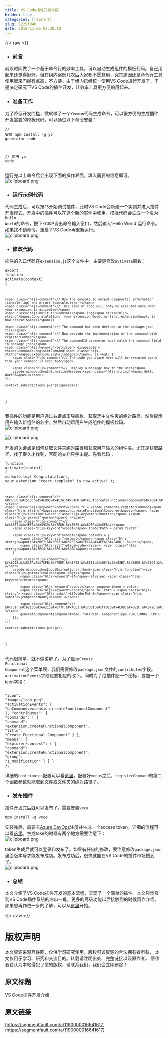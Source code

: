 ```yaml
---
title: VS Code插件开发介绍
hidden: true
categories: [reprint]
slug: 5229f046
date: 2018-11-05 02:30:10
---
```


{{< raw >}}
<ul><li><h3 id="articleHeader0">&#x524D;&#x8A00;</h3></li></ul><p>&#x524D;&#x6BB5;&#x65F6;&#x95F4;&#x505A;&#x4E86;&#x4E00;&#x4E2A;&#x57FA;&#x4E8E;&#x547D;&#x4EE4;&#x884C;&#x7684;&#x6548;&#x7387;&#x5DE5;&#x5177;&#xFF0C;&#x53EF;&#x4EE5;&#x81EA;&#x52A8;&#x751F;&#x6210;&#x7EC4;&#x4EF6;&#x7684;&#x6A21;&#x677F;&#x4EE3;&#x7801;&#x3002;&#x81EA;&#x5DF1;&#x7528;&#x8D77;&#x6765;&#x8FD8;&#x89C9;&#x5F97;&#x633A;&#x597D;&#xFF0C;&#x4F46;&#x5728;&#x7EC4;&#x5185;&#x6848;&#x4F8B;&#x51E0;&#x6B21;&#x540E;&#x5927;&#x5BB6;&#x90FD;&#x4E0D;&#x613F;&#x610F;&#x7528;&#xFF0C;&#x7A76;&#x5176;&#x539F;&#x56E0;&#x8FD8;&#x662F;&#x547D;&#x4EE4;&#x884C;&#x5DE5;&#x5177;&#x4F7F;&#x7528;&#x8D77;&#x6765;&#x95E8;&#x69DB;&#x6709;&#x70B9;&#x9AD8;&#xFF0C;&#x4E0D;&#x65B9;&#x4FBF;&#x3002;&#x7531;&#x4E8E;&#x7EC4;&#x5185;&#x5DF2;&#x7ECF;&#x7EDF;&#x4E00;&#x4F7F;&#x7528;VS Code&#x8FDB;&#x884C;&#x5F00;&#x53D1;&#x4E86;&#xFF0C;&#x4E8E;&#x662F;&#x51B3;&#x5B9A;&#x7814;&#x7A76;&#x4E0B;VS Code&#x7684;&#x63D2;&#x4EF6;&#x5F00;&#x53D1;&#xFF0C;&#x8BA9;&#x6548;&#x7387;&#x5DE5;&#x5177;&#x66F4;&#x65B9;&#x4FBF;&#x7684;&#x7528;&#x8D77;&#x6765;&#x3002;</p><ul><li><h3 id="articleHeader1">&#x51C6;&#x5907;&#x5DE5;&#x4F5C;</h3></li></ul><p>&#x4E3A;&#x4E86;&#x964D;&#x4F4E;&#x5F00;&#x53D1;&#x95E8;&#x69DB;&#xFF0C;&#x5FAE;&#x8F6F;&#x505A;&#x4E86;&#x4E00;&#x4E2A;<code>Yeoman</code>&#x4EE3;&#x7801;&#x751F;&#x6210;&#x547D;&#x4EE4;&#xFF0C;&#x53EF;&#x4EE5;&#x5F88;&#x65B9;&#x4FBF;&#x7684;&#x751F;&#x6210;&#x63D2;&#x4EF6;&#x5F00;&#x53D1;&#x9700;&#x8981;&#x7684;&#x6A21;&#x677F;&#x4EE3;&#x7801;&#xFF0C;&#x53EF;&#x4EE5;&#x901A;&#x8FC7;&#x4EE5;&#x4E0B;&#x547D;&#x4EE4;&#x5B89;&#x88C5;&#xFF1A;</p><div class="widget-codetool" style="display:none"><div class="widget-codetool--inner"><span class="selectCode code-tool" data-toggle="tooltip" data-placement="top" title="" data-original-title="&#x5168;&#x9009;"></span> <span type="button" class="copyCode code-tool" data-toggle="tooltip" data-placement="top" data-clipboard-text="// &#x5B89;&#x88C5;
npm install -g yo generator-code

// &#x4F7F;&#x7528;
yo code" title="" data-original-title="&#x590D;&#x5236;"></span> <span type="button" class="saveToNote code-tool" data-toggle="tooltip" data-placement="top" title="" data-original-title="&#x653E;&#x8FDB;&#x7B14;&#x8BB0;"></span></div></div><pre class="hljs clean"><code class="sh"><span class="hljs-comment">// &#x5B89;&#x88C5;</span>
npm install -g yo generator-<span class="hljs-keyword">code</span>

<span class="hljs-comment">// &#x4F7F;&#x7528;</span>
yo <span class="hljs-keyword">code</span></code></pre><p>&#x8FD0;&#x884C;&#x5B8C;&#x4EE5;&#x4E0A;&#x547D;&#x4EE4;&#x540E;&#x4F1A;&#x51FA;&#x73B0;&#x4E0B;&#x9762;&#x7684;&#x64CD;&#x4F5C;&#x754C;&#x9762;&#xFF0C;&#x586B;&#x5165;&#x9700;&#x8981;&#x7684;&#x4FE1;&#x606F;&#x5373;&#x53EF;&#x3002;<br><span class="img-wrap"><img data-src="/img/bVbhZcK?w=589&amp;h=323" src="https://static.alili.tech/img/bVbhZcK?w=589&amp;h=323" alt="clipboard.png" title="clipboard.png" style="cursor:pointer;display:inline"></span></p><ul><li><h3 id="articleHeader2">&#x8FD0;&#x884C;&#x793A;&#x4F8B;&#x4EE3;&#x7801;</h3></li></ul><p>&#x4EE3;&#x7801;&#x751F;&#x6210;&#x540E;&#xFF0C;&#x53EF;&#x4EE5;&#x6309;<code>F5</code>&#x5F00;&#x59CB;&#x8C03;&#x8BD5;&#x63D2;&#x4EF6;&#xFF0C;&#x6B64;&#x65F6;VS Code&#x4F1A;&#x65B0;&#x5EFA;&#x4E00;&#x4E2A;&#x5B9E;&#x4F8B;&#x5E76;&#x8FDB;&#x5165;&#x63D2;&#x4EF6;&#x5F00;&#x53D1;&#x6A21;&#x5F0F;&#xFF0C;&#x5F00;&#x53D1;&#x4E2D;&#x7684;&#x63D2;&#x4EF6;&#x53EF;&#x4EE5;&#x5728;&#x8FD9;&#x4E2A;&#x65B0;&#x7684;&#x5B9E;&#x4F8B;&#x4E2D;&#x4F7F;&#x7528;&#x3002;&#x6A21;&#x7248;&#x4EE3;&#x7801;&#x4F1A;&#x751F;&#x6210;&#x4E00;&#x4E2A;&#x540D;&#x4E3A;<code>Hello World</code>&#x7684;&#x547D;&#x4EE4;&#xFF0C;&#x6309;&#x4E0B;&#x21E7;&#x2318;P&#x8C03;&#x51FA;&#x547D;&#x4EE4;&#x8F93;&#x5165;&#x7A97;&#x53E3;&#xFF0C;&#x7136;&#x540E;&#x8F93;&#x5165;&apos;Hello World&apos;&#x8FD0;&#x884C;&#x547D;&#x4EE4;&#x3002;&#x5982;&#x679C;&#x627E;&#x4E0D;&#x5230;&#x547D;&#x4EE4;&#xFF0C;&#x91CD;&#x542F;&#x4E0B;VS Code&#x518D;&#x91CD;&#x65B0;&#x8FD0;&#x884C;&#x3002;<br><span class="img-wrap"><img data-src="/img/bVbhZi3?w=1316&amp;h=845" src="https://static.alili.tech/img/bVbhZi3?w=1316&amp;h=845" alt="clipboard.png" title="clipboard.png" style="cursor:pointer;display:inline"></span></p><ul><li><h3 id="articleHeader3">&#x4FEE;&#x6539;&#x4EE3;&#x7801;</h3></li></ul><p>&#x63D2;&#x4EF6;&#x7684;&#x5165;&#x53E3;&#x4EE3;&#x7801;&#x5728;<code>extension.js</code>&#x8FD9;&#x4E2A;&#x6587;&#x4EF6;&#x4E2D;&#xFF0C;&#x4E3B;&#x8981;&#x662F;&#x4FEE;&#x6539;<code>avtivate</code>&#x51FD;&#x6570;&#xFF1A;</p><div class="widget-codetool" style="display:none"><div class="widget-codetool--inner"><span class="selectCode code-tool" data-toggle="tooltip" data-placement="top" title="" data-original-title="&#x5168;&#x9009;"></span> <span type="button" class="copyCode code-tool" data-toggle="tooltip" data-placement="top" data-clipboard-text="export function activate(context) {

    // Use the console to output diagnostic information (console.log) and errors (console.error)
    // This line of code will only be executed once when your extension is activated
    console.log(&apos;Congratulations, your extension &quot;my-first-extension&quot; is now active!&apos;);

    // The command has been defined in the package.json file
    // Now provide the implementation of the command with  registerCommand
    // The commandId parameter must match the command field in package.json
    let disposable = vscode.commands.registerCommand(&apos;extension.sayHello&apos;, () =&gt; {
        // The code you place here will be executed every time your command is executed

        // Display a message box to the user
        vscode.window.showInformationMessage(&apos;Hello World!&apos;);
    });

    context.subscriptions.push(disposable);
}" title="" data-original-title="&#x590D;&#x5236;"></span> <span type="button" class="saveToNote code-tool" data-toggle="tooltip" data-placement="top" title="" data-original-title="&#x653E;&#x8FDB;&#x7B14;&#x8BB0;"></span></div></div><pre class="javascript hljs"><code class="javascript"><span class="hljs-keyword">export</span> <span class="hljs-function"><span class="hljs-keyword">function</span> <span class="hljs-title">activate</span>(<span class="hljs-params">context</span>) </span>{

    <span class="hljs-comment">// Use the console to output diagnostic information (console.log) and errors (console.error)</span>
    <span class="hljs-comment">// This line of code will only be executed once when your extension is activated</span>
    <span class="hljs-built_in">console</span>.log(<span class="hljs-string">&apos;Congratulations, your extension &quot;my-first-extension&quot; is now active!&apos;</span>);

    <span class="hljs-comment">// The command has been defined in the package.json file</span>
    <span class="hljs-comment">// Now provide the implementation of the command with  registerCommand</span>
    <span class="hljs-comment">// The commandId parameter must match the command field in package.json</span>
    <span class="hljs-keyword">let</span> disposable = vscode.commands.registerCommand(<span class="hljs-string">&apos;extension.sayHello&apos;</span>, () =&gt; {
        <span class="hljs-comment">// The code you place here will be executed every time your command is executed</span>

        <span class="hljs-comment">// Display a message box to the user</span>
        vscode.window.showInformationMessage(<span class="hljs-string">&apos;Hello World!&apos;</span>);
    });

    context.subscriptions.push(disposable);
}</code></pre><p>&#x6211;&#x63D2;&#x4EF6;&#x7684;&#x529F;&#x80FD;&#x662F;&#x7528;&#x6237;&#x901A;&#x8FC7;&#x53F3;&#x952E;&#x70B9;&#x51FB;&#x5BFC;&#x822A;&#x680F;&#xFF0C;&#x83B7;&#x53D6;&#x9009;&#x4E2D;&#x6587;&#x4EF6;&#x5939;&#x7684;&#x7EDD;&#x5BF9;&#x8DEF;&#x5F84;&#xFF0C;&#x7136;&#x540E;&#x63D0;&#x793A;&#x7528;&#x6237;&#x8F93;&#x5165;&#x65B0;&#x7EC4;&#x4EF6;&#x7684;&#x540D;&#x5B57;&#xFF0C;&#x7136;&#x540E;&#x81EA;&#x52A8;&#x5E2E;&#x7528;&#x6237;&#x751F;&#x6210;&#x7EC4;&#x4EF6;&#x7684;&#x6A21;&#x677F;&#x4EE3;&#x7801;&#x3002;<br><span class="img-wrap"><img data-src="/img/bVbhZkG?w=408&amp;h=278" src="https://static.alili.tech/img/bVbhZkG?w=408&amp;h=278" alt="clipboard.png" title="clipboard.png" style="cursor:pointer;display:inline"></span></p><p><span class="img-wrap"><img data-src="/img/bVbhZkZ?w=1980&amp;h=462" src="https://static.alili.tech/img/bVbhZkZ?w=1980&amp;h=462" alt="clipboard.png" title="clipboard.png" style="cursor:pointer;display:inline"></span></p><p>&#x5F00;&#x53D1;&#x7684;&#x5173;&#x952E;&#x70B9;&#x662F;&#x5982;&#x4F55;&#x83B7;&#x53D6;&#x6587;&#x4EF6;&#x5939;&#x7EDD;&#x5BF9;&#x8DEF;&#x5F84;&#x548C;&#x83B7;&#x53D6;&#x7528;&#x6237;&#x8F93;&#x5165;&#x7684;&#x7EC4;&#x4EF6;&#x540D;&#x3002;&#x5C24;&#x5176;&#x662F;&#x83B7;&#x53D6;&#x8DEF;&#x5F84;&#xFF0C;&#x627E;&#x4E86;&#x5F88;&#x4E45;&#x624D;&#x627E;&#x5230;&#xFF0C;&#x5B98;&#x7F51;&#x7684;&#x6587;&#x6863;&#x53EA;&#x5B57;&#x672A;&#x63D0;&#x3002;&#x5148;&#x770B;&#x4EE3;&#x7801;&#xFF1A;</p><div class="widget-codetool" style="display:none"><div class="widget-codetool--inner"><span class="selectCode code-tool" data-toggle="tooltip" data-placement="top" title="" data-original-title="&#x5168;&#x9009;"></span> <span type="button" class="copyCode code-tool" data-toggle="tooltip" data-placement="top" data-clipboard-text="function activate(context) {
    console.log(&apos;Congratulations, your extension &quot;react-template&quot; is now active!&apos;);

    // &#x6CE8;&#x518C;&#x4E00;&#x4E2A;&#x540D;&#x4E3A;createFunctionalComponent&#x7684;&#x547D;&#x4EE4;
    const fc = vscode.commands.registerCommand(&apos;extension.createFunctionalComponent&apos;, function (param) {
        // &#x6587;&#x4EF6;&#x5939;&#x7EDD;&#x5BF9;&#x8DEF;&#x5F84;
        const folderPath = param.fsPath;

        const options = {
            prompt: &quot;&#x8BF7;&#x8F93;&#x5165;&#x7EC4;&#x4EF6;&#x540D;: &quot;,
            placeHolder: &quot;&#x7EC4;&#x4EF6;&#x540D;&quot;
        }
        
        // &#x8C03;&#x51FA;&#x7CFB;&#x7EDF;&#x8F93;&#x5165;&#x6846;&#x83B7;&#x53D6;&#x7EC4;&#x4EF6;&#x540D;
        vscode.window.showInputBox(options).then(value =&gt; {
            if (!value) return;

            const componentName = value;
            const fullPath = `${folderPath}/${componentName}`;

            // &#x751F;&#x6210;&#x6A21;&#x677F;&#x4EE3;&#x7801;&#xFF0C;&#x4E0D;&#x662F;&#x672C;&#x6587;&#x7684;&#x91CD;&#x70B9;&#xFF0C;&#x5148;&#x5FFD;&#x7565;
            generateComponent(componentName, fullPath, ComponentType.FUNCTIONAL_COMP);
        });
    });
    
    context.subscriptions.push(pc);
}" title="" data-original-title="&#x590D;&#x5236;"></span> <span type="button" class="saveToNote code-tool" data-toggle="tooltip" data-placement="top" title="" data-original-title="&#x653E;&#x8FDB;&#x7B14;&#x8BB0;"></span></div></div><pre class="javascript hljs"><code class="javascript"><span class="hljs-function"><span class="hljs-keyword">function</span> <span class="hljs-title">activate</span>(<span class="hljs-params">context</span>) </span>{
    <span class="hljs-built_in">console</span>.log(<span class="hljs-string">&apos;Congratulations, your extension &quot;react-template&quot; is now active!&apos;</span>);

    <span class="hljs-comment">// &#x6CE8;&#x518C;&#x4E00;&#x4E2A;&#x540D;&#x4E3A;createFunctionalComponent&#x7684;&#x547D;&#x4EE4;</span>
    <span class="hljs-keyword">const</span> fc = vscode.commands.registerCommand(<span class="hljs-string">&apos;extension.createFunctionalComponent&apos;</span>, <span class="hljs-function"><span class="hljs-keyword">function</span> (<span class="hljs-params">param</span>) </span>{
        <span class="hljs-comment">// &#x6587;&#x4EF6;&#x5939;&#x7EDD;&#x5BF9;&#x8DEF;&#x5F84;</span>
        <span class="hljs-keyword">const</span> folderPath = param.fsPath;

        <span class="hljs-keyword">const</span> options = {
            <span class="hljs-attr">prompt</span>: <span class="hljs-string">&quot;&#x8BF7;&#x8F93;&#x5165;&#x7EC4;&#x4EF6;&#x540D;: &quot;</span>,
            <span class="hljs-attr">placeHolder</span>: <span class="hljs-string">&quot;&#x7EC4;&#x4EF6;&#x540D;&quot;</span>
        }
        
        <span class="hljs-comment">// &#x8C03;&#x51FA;&#x7CFB;&#x7EDF;&#x8F93;&#x5165;&#x6846;&#x83B7;&#x53D6;&#x7EC4;&#x4EF6;&#x540D;</span>
        vscode.window.showInputBox(options).then(<span class="hljs-function"><span class="hljs-params">value</span> =&gt;</span> {
            <span class="hljs-keyword">if</span> (!value) <span class="hljs-keyword">return</span>;

            <span class="hljs-keyword">const</span> componentName = value;
            <span class="hljs-keyword">const</span> fullPath = <span class="hljs-string">`<span class="hljs-subst">${folderPath}</span>/<span class="hljs-subst">${componentName}</span>`</span>;

            <span class="hljs-comment">// &#x751F;&#x6210;&#x6A21;&#x677F;&#x4EE3;&#x7801;&#xFF0C;&#x4E0D;&#x662F;&#x672C;&#x6587;&#x7684;&#x91CD;&#x70B9;&#xFF0C;&#x5148;&#x5FFD;&#x7565;</span>
            generateComponent(componentName, fullPath, ComponentType.FUNCTIONAL_COMP);
        });
    });
    
    context.subscriptions.push(pc);
}</code></pre><p>&#x4EE3;&#x7801;&#x5F88;&#x7B80;&#x5355;&#xFF0C;&#x5C31;&#x4E0D;&#x505A;&#x8BB2;&#x89E3;&#x4E86;&#x3002;&#x4E3A;&#x4E86;&#x663E;&#x793A;<code>Create Functional Component</code>&#x8FD9;&#x4E2A;&#x83DC;&#x5355;&#x9879;&#xFF0C;&#x6211;&#x4EEC;&#x9700;&#x8981;&#x4FEE;&#x6539;<code>package.json</code>&#x6587;&#x4EF6;&#x7684;<code>contributes</code>&#x5B57;&#x6BB5;&#x3002;<code>activationEvents</code>&#x5B57;&#x6BB5;&#x4E5F;&#x8981;&#x76F8;&#x5E94;&#x7684;&#x6539;&#x4E0B;&#x3002;&#x540C;&#x65F6;&#x4E3A;&#x4E86;&#x7ED9;&#x63D2;&#x4EF6;&#x914D;&#x4E00;&#x4E2A;&#x56FE;&#x6807;&#xFF0C;&#x8981;&#x52A0;&#x4E00;&#x4E2A;icon&#x5B57;&#x6BB5;&#xFF1A;</p><div class="widget-codetool" style="display:none"><div class="widget-codetool--inner"><span class="selectCode code-tool" data-toggle="tooltip" data-placement="top" title="" data-original-title="&#x5168;&#x9009;"></span> <span type="button" class="copyCode code-tool" data-toggle="tooltip" data-placement="top" data-clipboard-text="    &quot;icon&quot;: &quot;images/icon.png&quot;,
    &quot;activationEvents&quot;: [
        &quot;onCommand:extension.createFunctionalComponent&quot;
    ],
    &quot;contributes&quot;: {
        &quot;commands&quot;: [
            {
                &quot;command&quot;: &quot;extension.createFunctionalComponent&quot;,
                &quot;title&quot;: &quot;Create Functional Component&quot;
            }
        ],
        &quot;menus&quot;: {
            &quot;explorer/context&quot;: [
                {
                    &quot;command&quot;: &quot;extension.createFunctionalComponent&quot;,
                    &quot;group&quot;: &quot;1_modification&quot;
                }
            ]
        }
    }," title="" data-original-title="&#x590D;&#x5236;"></span> <span type="button" class="saveToNote code-tool" data-toggle="tooltip" data-placement="top" title="" data-original-title="&#x653E;&#x8FDB;&#x7B14;&#x8BB0;"></span></div></div><pre class="javascript hljs"><code class="javascript">    <span class="hljs-string">&quot;icon&quot;</span>: <span class="hljs-string">&quot;images/icon.png&quot;</span>,
    <span class="hljs-string">&quot;activationEvents&quot;</span>: [
        <span class="hljs-string">&quot;onCommand:extension.createFunctionalComponent&quot;</span>
    ],
    <span class="hljs-string">&quot;contributes&quot;</span>: {
        <span class="hljs-string">&quot;commands&quot;</span>: [
            {
                <span class="hljs-string">&quot;command&quot;</span>: <span class="hljs-string">&quot;extension.createFunctionalComponent&quot;</span>,
                <span class="hljs-string">&quot;title&quot;</span>: <span class="hljs-string">&quot;Create Functional Component&quot;</span>
            }
        ],
        <span class="hljs-string">&quot;menus&quot;</span>: {
            <span class="hljs-string">&quot;explorer/context&quot;</span>: [
                {
                    <span class="hljs-string">&quot;command&quot;</span>: <span class="hljs-string">&quot;extension.createFunctionalComponent&quot;</span>,
                    <span class="hljs-string">&quot;group&quot;</span>: <span class="hljs-string">&quot;1_modification&quot;</span>
                }
            ]
        }
    },</code></pre><p>&#x8BE6;&#x7EC6;&#x7684;<code>contributes</code>&#x914D;&#x7F6E;&#x53EF;&#x4EE5;&#x770B;<a href="https://code.visualstudio.com/docs/extensionAPI/extension-points" rel="nofollow noreferrer" target="_blank">&#x8FD9;&#x91CC;</a>&#x3002;&#x914D;&#x7F6E;&#x597D;<code>menus</code>&#x4E4B;&#x540E;&#xFF0C;<code>registerCommand</code>&#x7684;&#x7B2C;&#x4E8C;&#x4E2A;&#x51FD;&#x6570;&#x53C2;&#x6570;&#x5C31;&#x80FD;&#x53D6;&#x5230;&#x6587;&#x4EF6;&#x6216;&#x6587;&#x4EF6;&#x5939;&#x7684;&#x7EDD;&#x5BF9;&#x8DEF;&#x5F84;&#x4E86;&#x3002;</p><ul><li><h3 id="articleHeader4">&#x53D1;&#x5E03;&#x63D2;&#x4EF6;</h3></li></ul><p>&#x63D2;&#x4EF6;&#x5F00;&#x53D1;&#x5B8C;&#x540E;&#x5C31;&#x53EF;&#x4EE5;&#x53D1;&#x5E03;&#x4E86;&#xFF0C;&#x9700;&#x8981;&#x5B89;&#x88C5;<code>vsce</code></p><div class="widget-codetool" style="display:none"><div class="widget-codetool--inner"><span class="selectCode code-tool" data-toggle="tooltip" data-placement="top" title="" data-original-title="&#x5168;&#x9009;"></span> <span type="button" class="copyCode code-tool" data-toggle="tooltip" data-placement="top" data-clipboard-text="npm install -g vsce" title="" data-original-title="&#x590D;&#x5236;"></span> <span type="button" class="saveToNote code-tool" data-toggle="tooltip" data-placement="top" title="" data-original-title="&#x653E;&#x8FDB;&#x7B14;&#x8BB0;"></span></div></div><pre class="hljs cmake"><code class="sh" style="word-break:break-word;white-space:initial">npm <span class="hljs-keyword">install</span> -g vsce</code></pre><p>&#x5B89;&#x88C5;&#x5B8C;&#x540E;&#xFF0C;&#x9700;&#x8981;&#x53BB;<a href="https://azure.microsoft.com/zh-cn/services/devops/" rel="nofollow noreferrer" target="_blank">Azure DevOps</a>&#x6CE8;&#x518C;&#x5E76;&#x751F;&#x6210;&#x4E00;&#x4E2A;access token&#x3002;&#x8BE6;&#x7EC6;&#x7684;&#x6D41;&#x7A0B;&#x53EF;&#x4EE5;&#x770B;<a href="https://code.visualstudio.com/docs/extensions/publish-extension" rel="nofollow noreferrer" target="_blank">&#x8FD9;&#x91CC;</a>&#x3002;&#x751F;&#x6210;toke&#x7684;&#x65F6;&#x5019;&#x6709;&#x4E24;&#x4E2A;&#x5730;&#x65B9;&#x9700;&#x8981;&#x6CE8;&#x610F;&#x4E0B;&#xFF1A;<br><span class="img-wrap"><img data-src="/img/bVbhZnR?w=586&amp;h=390" src="https://static.alili.tech/img/bVbhZnR?w=586&amp;h=390" alt="clipboard.png" title="clipboard.png" style="cursor:pointer;display:inline"></span></p><p>token&#x751F;&#x6210;&#x540E;&#x5C31;&#x53EF;&#x4EE5;&#x767B;&#x5F55;&#x548C;&#x53D1;&#x5E03;&#x4E86;&#x3002;&#x5982;&#x679C;&#x6709;&#x4EFB;&#x4F55;&#x7684;&#x4FEE;&#x6539;&#xFF0C;&#x8981;&#x6CE8;&#x610F;&#x4FEE;&#x6539;<code>package.json</code>&#x91CC;&#x9762;&#x7248;&#x672C;&#x53F7;&#x624D;&#x80FD;&#x53D1;&#x5E03;&#x6210;&#x529F;&#x3002;&#x53D1;&#x5E03;&#x6210;&#x529F;&#x540E;&#xFF0C;&#x5F88;&#x5FEB;&#x5C31;&#x80FD;&#x5728;VS Code&#x7684;&#x63D2;&#x4EF6;&#x5E02;&#x573A;&#x641C;&#x5230;&#x4E86;&#x3002;<br><span class="img-wrap"><img data-src="/img/bVbhZou?w=1264&amp;h=370" src="https://static.alili.tech/img/bVbhZou?w=1264&amp;h=370" alt="clipboard.png" title="clipboard.png" style="cursor:pointer;display:inline"></span></p><ul><li><h3 id="articleHeader5">&#x603B;&#x7ED3;</h3></li></ul><p>&#x672C;&#x6587;&#x4ECB;&#x7ECD;&#x4E86;VS Code&#x63D2;&#x4EF6;&#x5F00;&#x53D1;&#x7684;&#x57FA;&#x672C;&#x6D41;&#x7A0B;&#xFF0C;&#x5B9E;&#x73B0;&#x4E86;&#x4E00;&#x4E2A;&#x7B80;&#x5355;&#x7684;&#x63D2;&#x4EF6;&#x3002;&#x672C;&#x6587;&#x53EA;&#x6D89;&#x53CA;&#x5230;VS Code&#x63D2;&#x4EF6;&#x7CFB;&#x7EDF;&#x7684;&#x51B0;&#x5C71;&#x4E00;&#x89D2;&#xFF0C;&#x66F4;&#x591A;&#x7684;&#x9AD8;&#x7EA7;&#x529F;&#x80FD;&#x4EE5;&#x540E;&#x63A5;&#x89E6;&#x5230;&#x7684;&#x65F6;&#x5019;&#x518D;&#x4F5C;&#x4ECB;&#x7ECD;&#x3002;&#x5982;&#x679C;&#x60F3;&#x518D;&#x4F5C;&#x8FDB;&#x4E00;&#x6B65;&#x7684;&#x4E86;&#x89E3;&#xFF0C;&#x53EF;&#x4EE5;&#x4ECE;<a href="https://code.visualstudio.com/docs/extensions/example-hello-world" rel="nofollow noreferrer" target="_blank">&#x8FD9;&#x91CC;</a>&#x5F00;&#x59CB;&#x3002;</p>
{{< /raw >}}

# 版权声明
本文资源来源互联网，仅供学习研究使用，版权归该资源的合法拥有者所有，
本文仅用于学习、研究和交流目的。转载请注明出处、完整链接以及原作者。
原作者若认为本站侵犯了您的版权，请联系我们，我们会立即删除！

## 原文标题
VS Code插件开发介绍

## 原文链接
[https://segmentfault.com/a/1190000016641617](https://segmentfault.com/a/1190000016641617)

